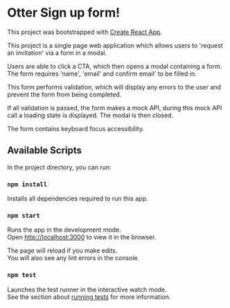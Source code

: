 # Otter Sign up form!

This project was bootstrapped with [Create React App](https://github.com/facebook/create-react-app).

This project is a single page web application which allows users to 'request an invitation' via a form in a modal.

Users are able to click a CTA, which then opens a modal containing a form. The form requires 'name', 'email' and confirm email' to be filled in.

This form performs validation, which will display any errors to the user and prevent the form from being completed.

If all validation is passed, the form makes a mock API, during this mock API call a loading state is displayed. The modal is then closed.

The form contains keyboard focus accessibility.

## Available Scripts

In the project directory, you can run:

### `npm install`
Installs all dependencies required to run this app.

### `npm start`

Runs the app in the development mode.\
Open [http://localhost:3000](http://localhost:3000) to view it in the browser.

The page will reload if you make edits.\
You will also see any lint errors in the console.

### `npm test`

Launches the test runner in the interactive watch mode.\
See the section about [running tests](https://facebook.github.io/create-react-app/docs/running-tests) for more information.
